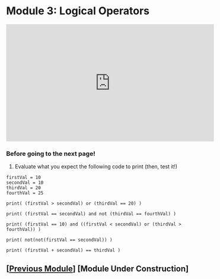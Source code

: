 # Module 3: Logical Operators

<iframe width="560" height="315" src="https://www.youtube.com/embed/JmkMCeiWFNI?si=d3pTyIqvKDGcfuTd" title="YouTube video player" frameborder="0" allow="accelerometer; autoplay; clipboard-write; encrypted-media; gyroscope; picture-in-picture; web-share" referrerpolicy="strict-origin-when-cross-origin" allowfullscreen></iframe>

### Before going to the next page!

1. Evaluate what you expect the following code to print (then, test it!)

```
firstVal = 10
secondVal = 10
thirdVal = 20
fourthVal = 25

print( (firstVal > secondVal) or (thirdVal == 20) )

print( (firstVal == secondVal) and not (thirdVal == fourthVal) )

print( (firstVal == 10) and ((firstVal < secondVal) or (thirdVal > fourthVal)) )

print( not(not(firstVal == secondVal)) )

print( (firstVal + secondVal) == thirdVal )

```


<!-- ## \[[Previous Module](./module2.md)\] \[[Next Module](./module4.md)\] -->
## \[[Previous Module](./module2.md)\] \[Module Under Construction\]
